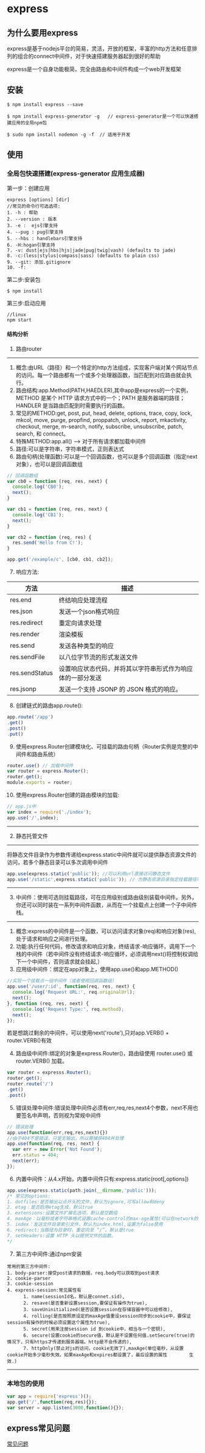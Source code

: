 # express

## 为什么要用express

express是基于nodejs平台的简易，灵活，开放的框架，丰富的http方法和任意排列的组合的connect中间件，对于快速搭建服务器起到很好的帮助

express是一个自身功能极简，完全由路由和中间件构成一个web开发框架

## 安装

```shell
$ npm install express --save
```

```shell
$ npm install express-generator -g   // express-generator是一个可以快速搭建应用的全局npm包
```

```shell
$ sudo npm install nodemon -g -f  // 适用于开发
```

## 使用

### 全局包快速搭建(express-generator 应用生成器)

第一步：创建应用
```shell 
express [options] [dir]
//常见的命令行可选选项:
1. -h : 帮助
2. --version : 版本
3. -e :  ejs引擎支持
4. --pug : pug引擎支持
5. --hbs : handlebars引擎支持
6. -H:hogan引擎支持
7. -v: dust|ejs|hbs|hjs|jade|pug|twig|vash) (defaults to jade)
8. -c:(less|stylus|compass|sass) (defaults to plain css) 
9. --git: 添加.gitignore
10. -f:
```
第二步:安装包

```shell
$ npm install
```

第三步:启动应用

```shell
//linux
npm start
```
#### 结构分析

1. 路由router
***
1. 概念:由URL（路径）和一个特定的http方法组成，实现客户端对某个网站节点的访问。每一个路由都有一个或多个处理器函数，当匹配到对应路由就会执行。
2. 路由结构:app.Method(PATH,HAEDLER),其中app是express的一个实例，METHOD 是某个 HTTP 请求方式中的一个；PATH 是服务器端的路径；HANDLER 是当路由匹配到时需要执行的函数。
3. 常见的METHOD:get, post, put, head, delete, options, trace, copy, lock, mkcol, move, purge, propfind,  proppatch, unlock, report, mkactivity, checkout, merge, m-search, notify, subscribe, unsubscribe, patch, search, 和 connect。
4. 特殊METHOD:app.all() --> 对于所有请求都加载中间件
5. 路径:可以是字符串，字符串模式，正则表达式
6. 路由句柄(处理函数):可以是一个回调函数，也可以是多个回调函数（指定next对象），也可以是回调函数组
```js
// 回调函数组
var cb0 = function (req, res, next) {
  console.log('CB0');
  next();
}

var cb1 = function (req, res, next) {
  console.log('CB1');
  next();
}

var cb2 = function (req, res) {
  res.send('Hello from C!');
}

app.get('/example/c', [cb0, cb1, cb2]);
```
7. 响应方法:

方法| 描述 |
---|------|
res.end | 终结响应处理流程 |
res.json | 发送一个json格式响应 |
res.redirect | 重定向请求处理 |
res.render | 渲染模板 |
res.send | 发送各种类型的响应|
res.sendFile | 以八位字节流的形式发送文件|
res.sendStatus | 设置响应状态代码，并将其以字符串形式作为响应体的一部分发送|
res.jsonp | 发送一个支持 JSONP 的 JSON 格式的响应。|

8. 创建链式的路由app.route():

```js
app.route('/app')
.get()
.post()
.put()
```
9. 使用express.Router创建模块化、可挂载的路由句柄（Router实例是完整的中间件和路由系统）

```js
router.use() // 加载中间件
var router = express.Router();
router.get();
module.exports = router;
```
10. 使用express.Router创建的路由模块的加载:
```js
// app.js中
var index = require('./index');
app.use('/',index);
```

***

2. 静态托管文件
***
将静态文件目录作为参数传递给express.static中间件就可以提供静态资源文件的访问，若多个静态目录可以多次调用中间件
```js
app.use(express.static('public')); //可以利用url直接访问静态文件
app.use('/static',express.static('public')); // 为静态资源目录指定挂载路径可以实现存放在一个虚拟目录上
```
***

3. 中间件：使用可选则挂载路径，可在应用级别或路由级别装载中间件。另外，你还可以同时装在一系列中间件函数，从而在一个挂载点上创建一个子中间件栈。

***
1. 概念:express的中间件是一个函数，可以访问请求对象(req)和响应对象(res),处于请求和响应之间进行处理。
2. 功能:执行任何代码，修改请求和响应对象，终结请求-响应循环，调用下一个栈的中间件（若中间件没有终结请求-响应循环，必须调用next()将控制权调给下一个中间件，否则请求就会挂起,）
3. 应用级中间件：绑定在app对象上，使用app.use()和app.METHOD() 
```js
//实现一个挂载点一组中间件（或者使用回调函数组）
app.use('/user/:id', function(req, res, next) {
  console.log('Request URL:', req.originalUrl);
  next();
}, function (req, res, next) {
  console.log('Request Type:', req.method);
  next();
});
```
若是想跳过剩余的中间件，可以使用next('route'),只对app.VERB() + router.VERB()有效

4. 路由级中间件:绑定的对象是express.Router()，路由级使用 router.use() 或 router.VERB() 加载。
```js
var router = expresss.Router();
router.get();
router.route('/')
.get()
.post()
```

5. 错误处理中间件:错误处理中间件必须有err,req,res,next4个参数，next不用也要签名中声明，否则视为常规中间件
```js
// 错误处理
app.use(function(err,req,res,next){})
//由于404不是错误，只是无输出，所以需捕获404并处理
app.use(function(req, res, next) {
  var err = new Error('Not Found');
  err.status = 404;
  next(err);
});
```
6. 内置中间件：从4.x开始，内置中间件只有:express.static(root[,options])
```js
app.use(express.static(path.join(__dirname,'public')));
/* 常见的options:
1. dotfiles:是否输出以点开头的文件，默认为ignore,可写allow和deny
2. etag：是否启用etag生成，默认true
3. extensions:设置文件扩展名选项，默认是空数组
4. maxAge：以毫秒或者字符串格式设置cache-control的max-age属性(可以在network的点击一个文件找到)
5. index：发送文件目录索引文件，默认为index.html,设置为false禁用
6. redirect:当路径为目录时，重定向至 “/”。默认是true
7. setHeaders:设置 HTTP 头以提供文件的函数。
*/
```
7. 第三方中间件:通过npm安装
```
常用的第三方中间件:
1. body-parser:接受post请求的数据，req.body可以获取到post请求
2. cookie-parser
3. cookie-session
4. express-session:常见属性有
      1. name(sessionId名，默认是connet.sid),
      2. resave(是否重新设置session,要保证有操作为true),
      3. saveUninitialized(是否设置session在存储容器中可以给修改),
      4. rolling(是否按照原设定的maxAge值重设session同步到cookie中，要保证session有操作的时候必须设置这个属性为true),
      5. secret(用来注册session id 到cookie中，相当与一个密钥),
      6. secure(设置cookie的secure值，默认是不设置任何值.setSecure(true)的情况下，只有https才传递到服务器端。http是不会传递的),
      7. httpOnly(禁止对js的访问，cookie无效了),maxAge(单位毫秒，从设置cookie开始多少毫秒失效。如果maxAge和expires都设置了，最后设置的属性        生效.)
```

***


### 本地包的使用

```js
var app = require('express')();
app.get('/',function(req,res){});
var server = app.listen(3000,function(){});
```
## express常见问题

[常见问题](http://www.expressjs.com.cn/starter/faq.html)
